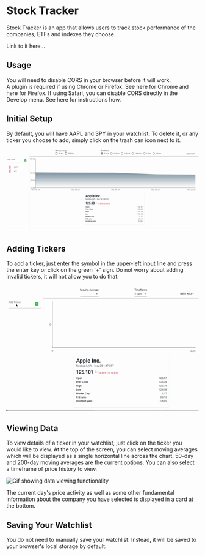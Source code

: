 # Stock Tracker

Stock Tracker is an app that allows users to track stock performance of the companies, ETFs and indexes they choose.

Link to it here...

## Usage

You will need to disable CORS in your browser before it will work.  
A plugin is required if using Chrome or Firefox. See here for Chrome and here for Firefox.
If using Safari, you can disable CORS directly in the Develop menu. See here for instructions how.

## Initial Setup

By default, you will have AAPL and SPY in your watchlist. To delete it, or any ticker you choose to add, simply click on the trash can icon next to it.

![Gif showing initial setup and how to delete a ticker](./assets/gifs/deleting_tickers.gif)

## Adding Tickers

To add a ticker, just enter the symbol in the upper-left input line and press the enter key or click on the green '+' sign. Do not worry about adding invalid tickers, it will not allow you to do that.

![Gif showing how to add ticker to watchlist](./assets/gifs/adding_tickers.gif)

## Viewing Data

To view details of a ticker in your watchlist, just click on the ticker you would like to view. At the top of the screen, you can select moving averages which will be displayed as a single horizontal line across the chart. 50-day and 200-day moving averages are the current options. You can also select a timeframe of price history to view.

![Gif showing data viewing functionality](./assets/gifs/viewing_data.gif)

The current day's price activity as well as some other fundamental information about the company you have selected is displayed in a card at the bottom.

## Saving Your Watchlist

You do not need to manually save your watchlist. Instead, it will be saved to your browser's local storage by default.
